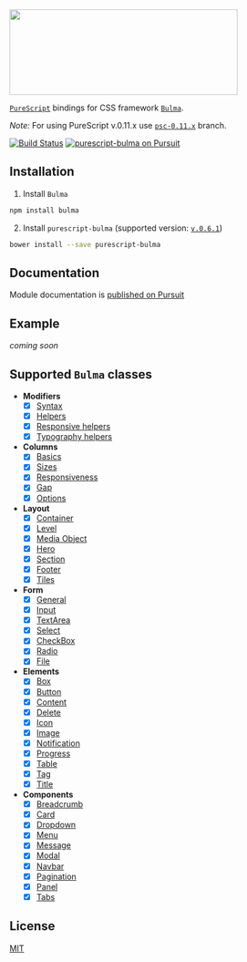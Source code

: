 <img src="https://raw.githubusercontent.com/sectore/purescript-bulma/master/misc/logo.png" width="400" height="150">

[`PureScript`](http://www.purescript.org/) bindings for CSS framework [`Bulma`](https://github.com/jgthms/bulma).

_Note:_ For using PureScript v.0.11.x use [`psc-0.11.x`](https://github.com/sectore/purescript-bulma/tree/psc-0.11.x) branch.

[![Build Status](https://travis-ci.org/sectore/purescript-bulma.svg?branch=master)](https://travis-ci.org/sectore/purescript-bulma)
[![purescript-bulma on Pursuit](https://pursuit.purescript.org/packages/purescript-bulma/badge)](https://pursuit.purescript.org/packages/purescript-bulma)



## Installation

1. Install `Bulma`
```bash
npm install bulma
```

2. Install `purescript-bulma` (supported version: [`v.0.6.1`](https://github.com/jgthms/bulma/releases/tag/0.6.1))
```bash
bower install --save purescript-bulma
```

## Documentation

Module documentation is [published on Pursuit](http://pursuit.purescript.org/packages/purescript-bulma)

## Example

_coming soon_

## Supported `Bulma` classes

- **Modifiers**
  * [x] [Syntax](https://bulma.io/documentation/modifiers/syntax/)
  * [x] [Helpers](https://bulma.io/documentation/modifiers/helpers/)
  * [x] [Responsive helpers](https://bulma.io/documentation/modifiers/responsive-helpers/)
  * [x] [Typography helpers](https://bulma.io/documentation/modifiers/typography-helpers/)
- **Columns**
  * [x] [Basics](https://bulma.io/documentation/columns/basics/)
  * [x] [Sizes](https://bulma.io/documentation/columns/sizes/)
  * [x] [Responsiveness](https://bulma.io/documentation/columns/responsiveness/)
  * [x] [Gap](https://bulma.io/documentation/columns/gap/)
  * [x] [Options](https://bulma.io/documentation/columns/options/)
- **Layout**
  * [x] [Container](https://bulma.io/documentation/layout/container/)
  * [x] [Level](https://bulma.io/documentation/layout/level/)
  * [x] [Media Object](https://bulma.io/documentation/layout/media-object/)
  * [x] [Hero](https://bulma.io/documentation/layout/hero/)
  * [x] [Section](https://bulma.io/documentation/layout/section/)
  * [x] [Footer](https://bulma.io/documentation/layout/footer/)
  * [x] [Tiles](https://bulma.io/documentation/layout/tiles/)
- **Form**
  * [x] [General](https://bulma.io/documentation/form/general/)
  * [x] [Input](https://bulma.io/documentation/form/input/)
  * [x] [TextArea](https://bulma.io/documentation/form/textarea/)
  * [x] [Select](https://bulma.io/documentation/form/select/)
  * [x] [CheckBox](https://bulma.io/documentation/form/checkbox/)
  * [x] [Radio](https://bulma.io/documentation/form/radio/)
  * [x] [File](https://bulma.io/documentation/form/file/)
- **Elements**
  * [x] [Box](https://bulma.io/documentation/elements/box/)
  * [x] [Button](https://bulma.io/documentation/elements/button/)
  * [x] [Content](https://bulma.io/documentation/elements/content/)
  * [x] [Delete](https://bulma.io/documentation/elements/delete/)
  * [x] [Icon](https://bulma.io/documentation/elements/icon/)
  * [x] [Image](https://bulma.io/documentation/elements/image/)
  * [x] [Notification](https://bulma.io/documentation/elements/notification/)
  * [x] [Progress](https://bulma.io/documentation/elements/progress/)
  * [x] [Table](https://bulma.io/documentation/elements/Table/)
  * [x] [Tag](https://bulma.io/documentation/elements/Tag/)
  * [x] [Title](https://bulma.io/documentation/elements/Title/)
- **Components**
  * [x] [Breadcrumb](https://bulma.io/documentation/components/breadcrumb/)
  * [x] [Card](https://bulma.io/documentation/components/card/)
  * [x] [Dropdown](https://bulma.io/documentation/components/dropdown/)
  * [x] [Menu](https://bulma.io/documentation/components/menu/)
  * [x] [Message](https://bulma.io/documentation/components/message/)
  * [x] [Modal](https://bulma.io/documentation/components/modal/)
  * [x] [Navbar](https://bulma.io/documentation/components/navbar/)
  * [x] [Pagination](https://bulma.io/documentation/components/pagination/)
  * [x] [Panel](https://bulma.io/documentation/components/panel/)
  * [x] [Tabs](https://bulma.io/documentation/components/tabs/)

## License

[MIT](./LICENSE)
